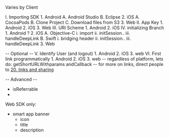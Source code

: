 <!--- Configuring Client Apps -->
<!--- Mostly done -->

Varies by Client

I. Importing SDK
	1. Android
		A. Android Studio
		B. Eclipse
	2. iOS
		A. CocoaPods
		B. Clone Project
		C. Download files from S3
	3. Web
II. App Key
	1. Android
	2. iOS
	3. Web
III. URI Scheme
	1. Android
	2. iOS
IV. initializing Branch 
	1. Android
		?
	2. iOS
		A. Objective-C
			i.   import
			ii.  initSession..
			iii. handleDeepLink
		B. Swift
			i.   bridging header
			ii.  initSession..
			iii. handleDeepLink
	3. Web

-- Optional --
V. Identify User (and logout)
	1. Android
	2. iOS
	3. web
VI. First link programmatically
	1. Android
	2. iOS
	3. web
	-- regardless of platform, lets do:
	getShortURLWithparams andCallback
	-- for more on links, direct people to [20. links and sharing]()



-- Advanced --
- isReferrable
-

Web SDK only:
- smart app banner
	- icon
	- title
	- description

	